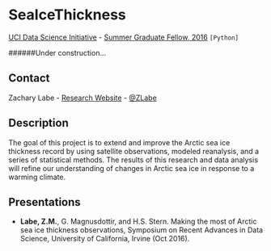 # SeaIceThickness
[UCI Data Science Initiative](http://datascience.uci.edu/) - [Summer Graduate Fellow, 2016](http://datascience.uci.edu/2016/06/27/2016-data-science-summer-fellow/) ```[Python]```

######Under construction...

## Contact
Zachary Labe - [Research Website](http://sites.uci.edu/zlabe/) - [@ZLabe](https://twitter.com/ZLabe)

## Description
The goal of this project is to extend and improve the Arctic sea ice thickness record by using satellite observations, modeled reanalysis, and a series of statistical methods. The results of this research and data analysis will refine our understanding of changes in Arctic sea ice in response to a warming climate.

## Presentations
+ **Labe, Z.M.**, G. Magnusdottir, and H.S. Stern. Making the most of Arctic sea ice thickness observations, Symposium on Recent Advances in Data Science, University of California, Irvine (Oct 2016).
